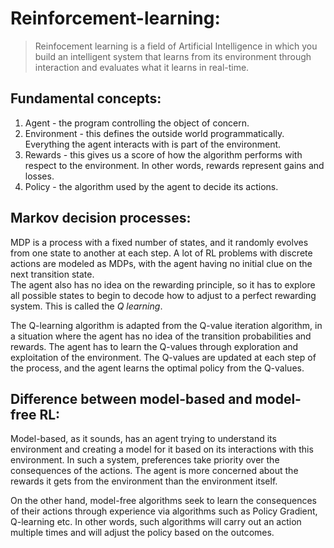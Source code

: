 # Reinforcement-learning:

> Reinfocement learning is a field of Artificial Intelligence in which you build an intelligent system that learns from its environment through interaction and evaluates what it learns in real-time.

## Fundamental concepts:
1. Agent - the program controlling the object of concern.
2. Environment - this defines the outside world programmatically. Everything the agent interacts with is part of the environment.
3. Rewards - this gives us a score of how the algorithm performs with respect to the environment. In other words, rewards represent gains and losses.
4. Policy - the algorithm used by the agent to decide its actions.

## Markov decision processes:

MDP is a process with a fixed number of states, and it randomly evolves from one state to another at each step. A lot of RL problems with discrete actions are modeled as MDPs, with the agent having no initial clue on the next transition state.     
The agent also has no idea on the rewarding principle, so it has to explore all possible states to begin to decode how to adjust to a perfect rewarding system. This is called the *Q learning*.

The Q-learning algorithm is adapted from the Q-value iteration algorithm, in a situation where the agent has no idea of the transition probabilities and rewards. The agent has to learn the Q-values through exploration and exploitation of the environment. The Q-values are updated at each step of the process, and the agent learns the optimal policy from the Q-values.

## Difference between model-based and model-free RL:

Model-based, as it sounds, has an agent trying to understand its environment and creating a model for it based on its interactions with this environment. In such a system, preferences take priority over the consequences of the actions. The agent is more concerned about the rewards it gets from the environment than the environment itself.

On the other hand, model-free algorithms seek to learn the consequences of their actions through experience via algorithms such as Policy Gradient, Q-learning etc. In other words, such algorithms will carry out an action multiple times and will adjust the policy based on the outcomes.